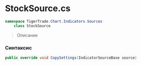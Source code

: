
# StockSource.cs
```csharp
namespace TigerTrade.Chart.Indicators.Sources  
    class StockSource
```

> Описание

### Синтаксис
```csharp
public override void CopySettings(IndicatorSourceBase source)
```

